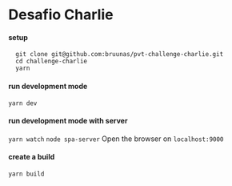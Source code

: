 # Desafio Charlie

#### setup

```
  git clone git@github.com:bruunas/pvt-challenge-charlie.git
  cd challenge-charlie
  yarn
```

#### run development mode
`yarn dev`

#### run development mode with server
`yarn watch`
`node spa-server`
Open the browser on `localhost:9000`

#### create a build
`yarn build`